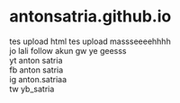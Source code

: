 # antonsatria.github.io
tes upload html
tes upload massseeeehhhh
<br>
jo lali follow akun gw ye geesss
<br>
yt anton satria
<br>
fb anton satria
<br>
ig anton.satriaa
<br>
tw yb_satria
